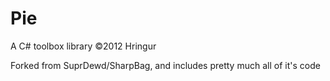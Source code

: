 Pie
===

A C# toolbox library
&copy;2012 Hringur

Forked from SuprDewd/SharpBag, and includes pretty much all of it's code
